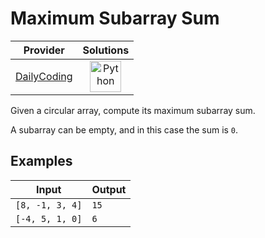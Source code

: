 # Maximum Subarray Sum

<!-- INFO TABLE BEGIN -->

| Provider                                              | Solutions                                                                                                                                        |
| :---------------------------------------------------: | :----------------------------------------------------------------------------------------------------------------------------------------------: |
| [DailyCoding](../../../docs/providers/DailyCoding.md) | [<img src="https://res.cloudinary.com/rascaltwo/image/upload/v1631924087/python_xzdlti.svg" alt="Python" title="Python" width="50" />](solve.py) |

<!-- INFO TABLE END -->

Given a circular array, compute its maximum subarray sum.

A subarray can be empty, and in this case the sum is `0`.

## Examples

| Input           | Output |
| --------------- | ------ |
| `[8, -1, 3, 4]` | `15`   |
| `[-4, 5, 1, 0]` | `6`    |
